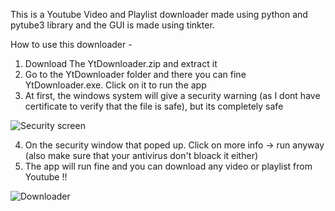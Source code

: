 This is a Youtube Video and Playlist downloader made using python and pytube3 library and the GUI is made using tinkter.

How to use this downloader - 
1. Download The YtDownloader.zip and extract it
2. Go to the YtDownloader folder and there you can fine YtDownloader.exe. Click on it to run the app
3. At first, the windows system will give a security warning (as I dont have certificate to verify that the file is safe), but its completely safe

![Security screen](https://user-images.githubusercontent.com/61279841/95559813-f848d800-0a35-11eb-905e-5cfa66c91516.jpg)

4. On the security window that poped up. Click on more info -> run anyway (also make sure that your antivirus don't bloack it either)
5. The app will run fine and you can download any video or playlist from Youtube !!

![Downloader](https://user-images.githubusercontent.com/61279841/95556270-b1a4af00-0a30-11eb-991c-e4c970bfd0c1.jpg)
